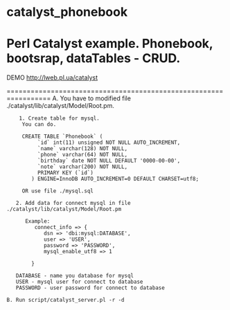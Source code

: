 catalyst_phonebook
==================

Perl Catalyst example.  Phonebook, bootsrap, dataTables - CRUD.
===============================================================

DEMO http://lweb.pl.ua/catalyst

=================================================================
A. You have to modified file ./catalyst/lib/catalyst/Model/Root.pm.<br>
 
        1. Create table for mysql. 
         You can do.
         
         CREATE TABLE `Phonebook` (
			  `id` int(11) unsigned NOT NULL AUTO_INCREMENT,
			  `name` varchar(128) NOT NULL,
			  `phone` varchar(64) NOT NULL,
			  `birthday` date NOT NULL DEFAULT '0000-00-00',
			  `note` varchar(200) NOT NULL,
			  PRIMARY KEY (`id`)
			) ENGINE=InnoDB AUTO_INCREMENT=0 DEFAULT CHARSET=utf8;
			
		 OR use file ./mysql.sql	
				   
       2. Add data for connect mysql in file ./catalyst/lib/catalyst/Model/Root.pm
       
          Example:
             connect_info => {
				dsn => 'dbi:mysql:DATABASE',
				user => 'USER',
				password => 'PASSWORD',
				mysql_enable_utf8 => 1
        
			}
       
       DATABASE - name you database for mysql
       USER - mysql user for connect to database
       PASSWORD - user password for connect to database

    B. Run script/catalyst_server.pl -r -d
